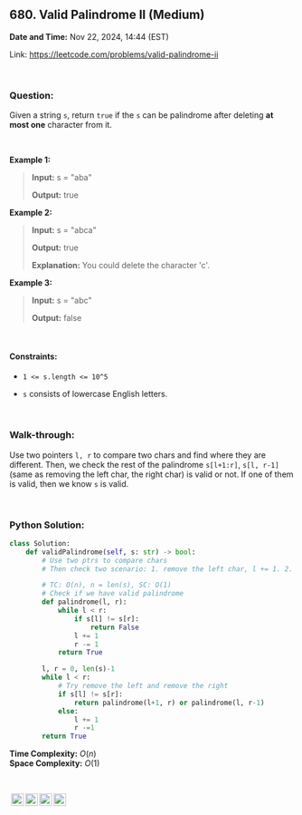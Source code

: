 ## 680. Valid Palindrome II (Medium)
**Date and Time:** Nov 22, 2024, 14:44 (EST)

Link: https://leetcode.com/problems/valid-palindrome-ii

<br>

### Question:
Given a string `s`, return `true` if the `s` can be palindrome after deleting **at most one** character from it.

<br>

**Example 1:**
> **Input:** s = "aba"
> 
> **Output:** true

**Example 2:**
> **Input:** s = "abca"
> 
> **Output:** true
>
> **Explanation:** You could delete the character 'c'.

**Example 3:**
> **Input:** s = "abc"
> 
> **Output:** false

<br>

#### Constraints:
* `1 <= s.length <= 10^5`

* `s` consists of lowercase English letters.

<br>

### Walk-through: 
Use two pointers `l, r` to compare two chars and find where they are different. Then, we check the rest of the palindrome `s[l+1:r]`, `s[l, r-1]` (same as removing the left char, the right char) is valid or not. If one of them is valid, then we know `s` is valid.

<br>

### Python Solution:
```python
class Solution:
    def validPalindrome(self, s: str) -> bool:
        # Use two ptrs to compare chars
        # Then check two scenario: 1. remove the left char, l += 1. 2. remove the right char, r -= 1

        # TC: O(n), n = len(s), SC: O(1)
        # Check if we have valid palindrome
        def palindrome(l, r):
            while l < r:
                if s[l] != s[r]:
                    return False
                l += 1
                r -= 1
            return True

        l, r = 0, len(s)-1
        while l < r:
            # Try remove the left and remove the right
            if s[l] != s[r]:
                return palindrome(l+1, r) or palindrome(l, r-1)
            else:
                l += 1
                r -=1
        return True
```
**Time Complexity:** $O(n)$ <br>
**Space Complexity:** $O(1)$

<br>

<img style="height:22px!important;margin-left:3px;vertical-align:text-bottom;" src="https://mirrors.creativecommons.org/presskit/icons/cc.svg?ref=chooser-v1" alt="CC BY-NC-SA" title="CC BY-NC-SA"><img style="height:22px!important;margin-left:3px;vertical-align:text-bottom;" src="https://mirrors.creativecommons.org/presskit/icons/by.svg?ref=chooser-v1" alt="BY: credit must be given to the creator" title="BY: credit must be given to the creator"><img style="height:22px!important;margin-left:3px;vertical-align:text-bottom;" src="https://mirrors.creativecommons.org/presskit/icons/nc.svg?ref=chooser-v1" alt="NC: Only noncommercial uses of the work are permitted" title="NC: Only noncommercial uses of the work are permitted"><img style="height:22px!important;margin-left:3px;vertical-align:text-bottom;" src="https://mirrors.creativecommons.org/presskit/icons/sa.svg?ref=chooser-v1" alt="SA: Adaptations must be shared under the same terms" title="SA: Adaptations must be shared under the same terms">